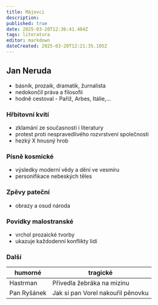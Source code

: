 ```yaml
---
title: Májovci
description: 
published: true
date: 2025-03-20T12:36:41.484Z
tags: literatura
editor: markdown
dateCreated: 2025-03-20T12:21:35.105Z
---
```


## Jan Neruda
- básník, prozaik, dramatik, žurnalista
- nedokončil práva a filosofii
- hodně cestoval - Paříž, Arbes, Itálie,...

### Hřbitovní kvítí
- zklamání ze současnosti i literatury
- protest proti nespravedlivého rozvrstvení společnosti
- hezký X hnusný hrob

### Písně kosmické
- výsledky moderní vědy a dění ve vesmíru
- personifikace nebeských těles

### Zpěvy pateční
- obrazy a osud národa
 
### Povídky malostranské
- vrchol prozaické tvorby
- ukazuje každodenní konflikty lidí

### Další
|   humorné   | tragické                          |
| ----------- | --------------------------------- |
|  Hastrman   | Přivedla žebráka na mizinu        |
| Pan Ryšánek | Jak si pan Vorel nakouřil pěnovku |